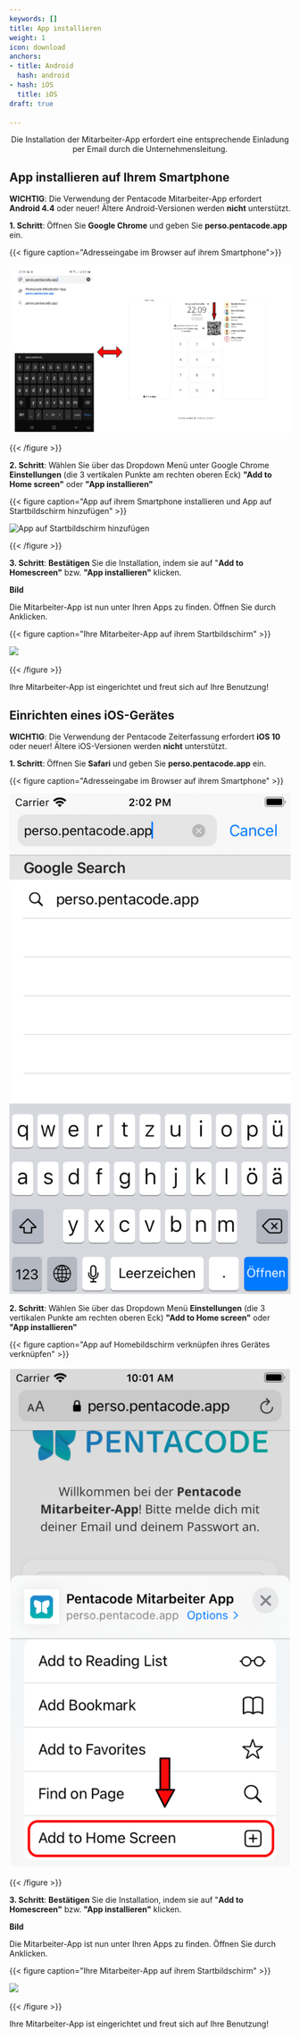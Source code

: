 ```yaml
---
keywords: []
title: App installieren
weight: 1
icon: download
anchors:
- title: Android
  hash: android
- hash: iOS
  title: iOS
draft: true

---
```

<p><center>

Die Installation der Mitarbeiter-App erfordert eine entsprechende Einladung per Email durch die Unternehmensleitung.

</p></center>

## App installieren auf Ihrem Smartphone

**WICHTIG**: Die Verwendung der Pentacode Mitarbeiter-App erfordert **Android 4.4** oder neuer! Ältere Android-Versionen werden **nicht** unterstützt.

**1. Schritt**: Öffnen Sie **Google Chrome** und geben Sie **perso.pentacode.app** ein.

{{< figure caption="Adresseingabe im Browser auf ihrem Smartphone">}}

**![Mitarbeiter-App Installieren](/uploads/handy_tablet_nebeneinander_bsp_app_installieren.png "Adresse eingeben")**

{{< /figure >}}

**2. Schritt**: Wählen Sie über das Dropdown Menü unter Google Chrome **Einstellungen** (die 3 vertikalen Punkte am rechten oberen Eck) **"Add to Home screen"** oder **"App installieren"**

{{< figure caption="App auf ihrem Smartphone installieren und  App auf Startbildschirm hinzufügen" >}}

![App auf Startbildschirm hinzufügen](/uploads/app_installieren_ma-app-1.png "Mitarbeiter-App auf Startbildschirm")

{{< /figure >}}

**3. Schritt**: **Bestätigen** Sie die Installation, indem sie auf "**Add to Homescreen"** bzw. **"App installieren"** klicken.

**Bild**

Die Mitarbeiter-App ist nun unter Ihren Apps zu finden. Öffnen Sie durch Anklicken.

{{< figure caption="Ihre Mitarbeiter-App auf ihrem Startbildschirm" >}}

![](/uploads/handy_einzeln_iphone-bsp_app_auf_startbildschirm.png)

{{< /figure >}}

Ihre Mitarbeiter-App ist eingerichtet und freut sich auf Ihre Benutzung!

## Einrichten eines iOS-Gerätes

**WICHTIG**: Die Verwendung der Pentacode Zeiterfassung erfordert **iOS 10** oder neuer! Ältere iOS-Versionen werden **nicht** unterstützt.

**1. Schritt**: Öffnen Sie **Safari** und geben Sie **perso.pentacode.app** ein.

{{< figure caption="Adresseingabe im Browser auf ihrem Smartphone" >}}

![](/uploads/simulator-screen-shot-ipod-touch.png)

**2. Schritt**: Wählen Sie über das Dropdown Menü **Einstellungen** (die 3 vertikalen Punkte am rechten oberen Eck) **"Add to Home screen"** oder **"App installieren"**

{{< figure caption="App auf Homebildschirm verknüpfen ihres Gerätes verknüpfen" >}}

![](/uploads/handy_einzeln_iphone-bsp_app_installieren-1.png)

{{< /figure >}}

**3. Schritt**: **Bestätigen** Sie die Installation, indem sie auf "**Add to Homescreen"** bzw. **"App installieren"** klicken.

**Bild**

Die Mitarbeiter-App ist nun unter Ihren Apps zu finden. Öffnen Sie durch Anklicken.

{{< figure caption="Ihre Mitarbeiter-App auf ihrem Startbildschirm" >}}

![](/uploads/handy_einzeln_iphone-bsp_app_auf_startbildschirm.png)

{{< /figure >}}

Ihre Mitarbeiter-App ist eingerichtet und freut sich auf Ihre Benutzung!